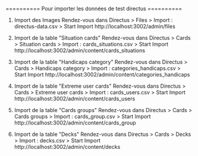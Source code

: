 ========== Pour importer les données de test directus ==========

1) Import des Images
Rendez-vous dans Directus > Files > Import : directus-data.csv > Start Import
http://localhost:3002/admin/files  

2) Import de la table "Situation cards"
Rendez-vous dans Directus > Cards > Situation cards > Import : cards_situations.csv > Start Import
http://localhost:3002/admin/content/cards_situations 

3) Import de la table "Handicaps category"
Rendez-vous dans Directus > Cards > Handicaps category > Import : categories_handicaps.csv > Start Import
http://localhost:3002/admin/content/categories_handicaps 

4) Import  de la table "Extreme user cards"
Rendez-vous dans Directus > Cards > Extreme user cards > Import : cards_users.csv > Start Import
http://localhost:3002/admin/content/cards_users

5) Import  de la table "Cards groups"
Rendez-vous dans Directus > Cards > Cards groups > Import : cards_group.csv > Start Import
http://localhost:3002/admin/content/cards_group

6) Import  de la table "Decks"
Rendez-vous dans Directus > Cards > Decks > Import : decks.csv > Start Import
http://localhost:3002/admin/content/decks